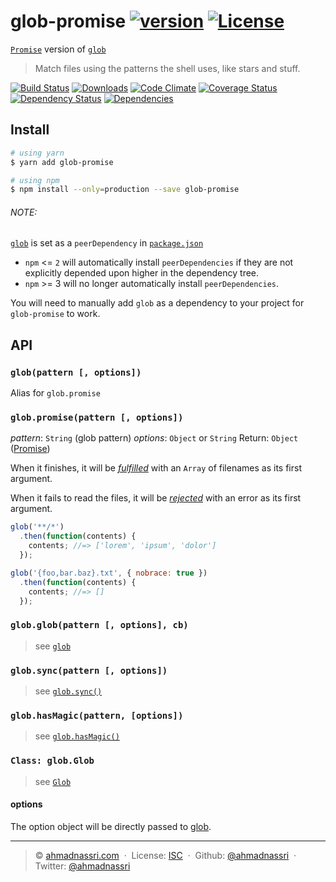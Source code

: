 # glob-promise [![version][npm-version]][npm-url] [![License][license-image]][license-url]

[`Promise`][Promise] version of [`glob`][glob]

> Match files using the patterns the shell uses, like stars and stuff.

[![Build Status][travis-image]][travis-url]
[![Downloads][npm-downloads]][npm-url]
[![Code Climate][codeclimate-quality]][codeclimate-url]
[![Coverage Status][codeclimate-coverage]][codeclimate-url]
[![Dependency Status][dependencyci-image]][dependencyci-url]
[![Dependencies][david-image]][david-url]

## Install

```bash
# using yarn
$ yarn add glob-promise

# using npm
$ npm install --only=production --save glob-promise
```

###### NOTE: 

[`glob`][glob] is set as a `peerDependency` in [`package.json`](package.json)

- `npm` <= `2` will automatically install `peerDependencies` if they are not explicitly depended upon higher in the dependency tree.
- `npm` >= 3 will no longer automatically install `peerDependencies`.

You will need to manually add `glob` as a dependency to your project for `glob-promise` to work.

## API

### `glob(pattern [, options])`

Alias for `glob.promise`

### `glob.promise(pattern [, options])`

_pattern_: `String` (glob pattern)
_options_: `Object` or `String`
Return: `Object` ([Promise])

When it finishes, it will be [_fulfilled_](http://promisesaplus.com/#point-26) with an `Array` of filenames as its first argument.

When it fails to read the files, it will be [_rejected_](http://promisesaplus.com/#point-30) with an error as its first argument.

```js
glob('**/*')
  .then(function(contents) {
    contents; //=> ['lorem', 'ipsum', 'dolor']
  });

glob('{foo,bar.baz}.txt', { nobrace: true })
  .then(function(contents) {
    contents; //=> []
  });
```

### `glob.glob(pattern [, options], cb)`

> see [`glob`](https://github.com/isaacs/node-glob#globpattern-options-cb)

### `glob.sync(pattern [, options])`

> see [`glob.sync()`](https://github.com/isaacs/node-glob#globsyncpattern-options)

### `glob.hasMagic(pattern, [options])`

> see [`glob.hasMagic()`](https://github.com/isaacs/node-glob#globhasmagicpattern-options)

### `Class: glob.Glob`

> see [`Glob`](https://github.com/isaacs/node-glob#class-globglob)


#### options

The option object will be directly passed to [glob](https://github.com/isaacs/node-glob#options).

---
> :copyright: [ahmadnassri.com](https://www.ahmadnassri.com/)  · 
> License: [ISC][license-url]  · 
> Github: [@ahmadnassri](https://github.com/ahmadnassri)  · 
> Twitter: [@ahmadnassri](https://twitter.com/ahmadnassri)

[license-url]: http://choosealicense.com/licenses/isc/
[license-image]: https://img.shields.io/github/license/ahmadnassri/glob-promise.svg?style=flat-square

[travis-url]: https://travis-ci.org/ahmadnassri/glob-promise
[travis-image]: https://img.shields.io/travis/ahmadnassri/glob-promise.svg?style=flat-square

[npm-url]: https://www.npmjs.com/package/glob-promise
[npm-version]: https://img.shields.io/npm/v/glob-promise.svg?style=flat-square
[npm-downloads]: https://img.shields.io/npm/dm/glob-promise.svg?style=flat-square

[codeclimate-url]: https://codeclimate.com/github/ahmadnassri/glob-promise
[codeclimate-quality]: https://img.shields.io/codeclimate/github/ahmadnassri/glob-promise.svg?style=flat-square
[codeclimate-coverage]: https://img.shields.io/codeclimate/coverage/github/ahmadnassri/glob-promise.svg?style=flat-square

[david-url]: https://david-dm.org/ahmadnassri/glob-promise
[david-image]: https://img.shields.io/david/ahmadnassri/glob-promise.svg?style=flat-square

[dependencyci-url]: https://dependencyci.com/github/ahmadnassri/glob-promise
[dependencyci-image]: https://dependencyci.com/github/ahmadnassri/glob-promise/badge?style=flat-square

[glob]: https://github.com/isaacs/node-glob
[Promise]: http://promisesaplus.com/
